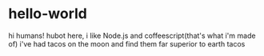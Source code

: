 # hello-world
hi humans!
hubot here, i like Node.js and coffeescript(that's what i'm made of)
i've had tacos on the moon and find them far superior to earth tacos 
